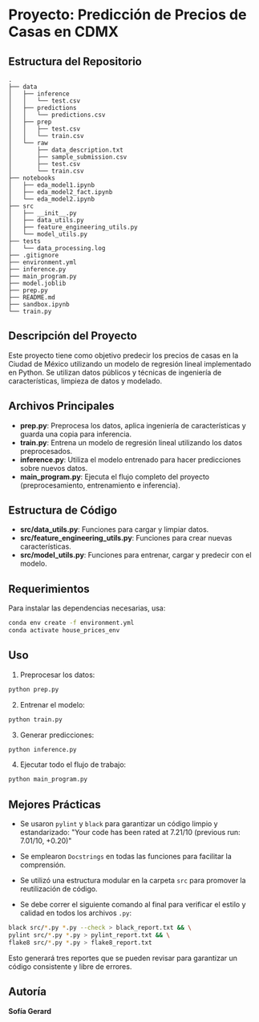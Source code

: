 # Proyecto: Predicción de Precios de Casas en CDMX

## Estructura del Repositorio

```plaintext
.
├── data
│   ├── inference
│   │   └── test.csv
│   ├── predictions
│   │   └── predictions.csv
│   ├── prep
│   │   ├── test.csv
│   │   └── train.csv
│   └── raw
│       ├── data_description.txt
│       ├── sample_submission.csv
│       ├── test.csv
│       └── train.csv
├── notebooks
│   ├── eda_model1.ipynb
│   ├── eda_model2_fact.ipynb
│   └── eda_model2.ipynb
├── src
│   ├── __init__.py
│   ├── data_utils.py
│   ├── feature_engineering_utils.py
│   └── model_utils.py
├── tests
│   └── data_processing.log
├── .gitignore
├── environment.yml
├── inference.py
├── main_program.py
├── model.joblib
├── prep.py
├── README.md
├── sandbox.ipynb
└── train.py
```

## Descripción del Proyecto
Este proyecto tiene como objetivo predecir los precios de casas en la Ciudad de México utilizando un modelo de regresión lineal implementado en Python. Se utilizan datos públicos y técnicas de ingeniería de características, limpieza de datos y modelado.

## Archivos Principales

- **prep.py**: Preprocesa los datos, aplica ingeniería de características y guarda una copia para inferencia.
- **train.py**: Entrena un modelo de regresión lineal utilizando los datos preprocesados.
- **inference.py**: Utiliza el modelo entrenado para hacer predicciones sobre nuevos datos.
- **main_program.py**: Ejecuta el flujo completo del proyecto (preprocesamiento, entrenamiento e inferencia).

## Estructura de Código

- **src/data_utils.py**: Funciones para cargar y limpiar datos.
- **src/feature_engineering_utils.py**: Funciones para crear nuevas características.
- **src/model_utils.py**: Funciones para entrenar, cargar y predecir con el modelo.

## Requerimientos

Para instalar las dependencias necesarias, usa:
```bash
conda env create -f environment.yml
conda activate house_prices_env
```

## Uso

1. Preprocesar los datos:
```bash
python prep.py
```

2. Entrenar el modelo:
```bash
python train.py
```

3. Generar predicciones:
```bash
python inference.py
```

4. Ejecutar todo el flujo de trabajo:
```bash
python main_program.py
```

## Mejores Prácticas

- Se usaron `pylint` y `black` para garantizar un código limpio y estandarizado:
"Your code has been rated at 7.21/10 (previous run: 7.01/10, +0.20)"

- Se emplearon `Docstrings` en todas las funciones para facilitar la comprensión.
- Se utilizó una estructura modular en la carpeta `src` para promover la reutilización de código.
- Se debe correr el siguiente comando al final para verificar el estilo y calidad en todos los archivos `.py`:

```bash
black src/*.py *.py --check > black_report.txt && \
pylint src/*.py *.py > pylint_report.txt && \
flake8 src/*.py *.py > flake8_report.txt
```

Esto generará tres reportes que se pueden revisar para garantizar un código consistente y libre de errores.



## Autoría
**Sofía Gerard**



